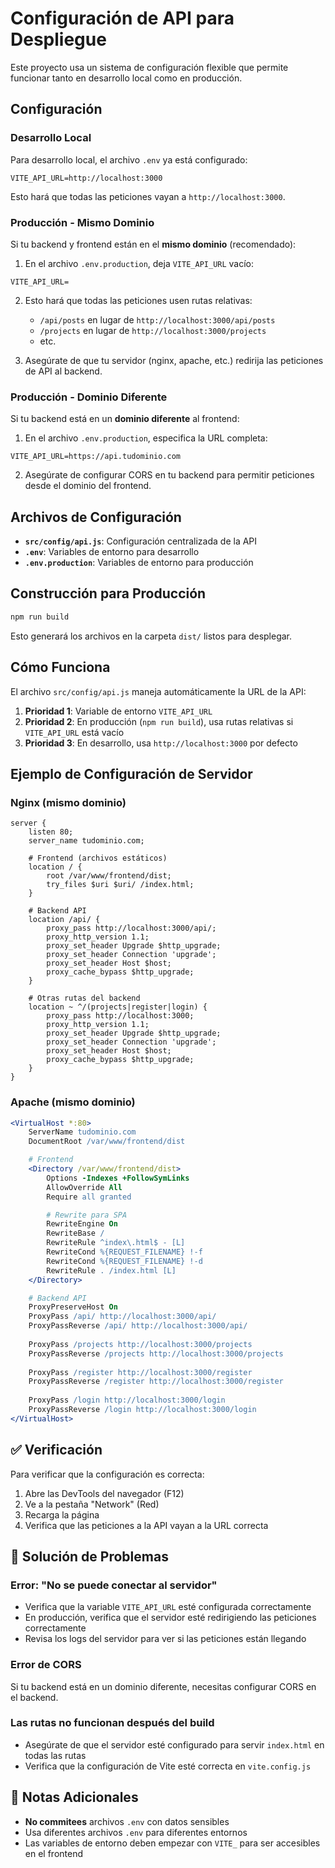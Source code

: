 # Configuración de API para Despliegue

Este proyecto usa un sistema de configuración flexible que permite funcionar tanto en desarrollo local como en producción.

##  Configuración

### Desarrollo Local

Para desarrollo local, el archivo `.env` ya está configurado:

```env
VITE_API_URL=http://localhost:3000
```

Esto hará que todas las peticiones vayan a `http://localhost:3000`.

### Producción - Mismo Dominio

Si tu backend y frontend están en el **mismo dominio** (recomendado):

1. En el archivo `.env.production`, deja `VITE_API_URL` vacío:

```env
VITE_API_URL=
```

2. Esto hará que todas las peticiones usen rutas relativas:
   - `/api/posts` en lugar de `http://localhost:3000/api/posts`
   - `/projects` en lugar de `http://localhost:3000/projects`
   - etc.

3. Asegúrate de que tu servidor (nginx, apache, etc.) redirija las peticiones de API al backend.

### Producción - Dominio Diferente

Si tu backend está en un **dominio diferente** al frontend:

1. En el archivo `.env.production`, especifica la URL completa:

```env
VITE_API_URL=https://api.tudominio.com
```

2. Asegúrate de configurar CORS en tu backend para permitir peticiones desde el dominio del frontend.

##  Archivos de Configuración

- **`src/config/api.js`**: Configuración centralizada de la API
- **`.env`**: Variables de entorno para desarrollo
- **`.env.production`**: Variables de entorno para producción

##  Construcción para Producción

```bash
npm run build
```

Esto generará los archivos en la carpeta `dist/` listos para desplegar.

##  Cómo Funciona

El archivo `src/config/api.js` maneja automáticamente la URL de la API:

1. **Prioridad 1**: Variable de entorno `VITE_API_URL`
2. **Prioridad 2**: En producción (`npm run build`), usa rutas relativas si `VITE_API_URL` está vacío
3. **Prioridad 3**: En desarrollo, usa `http://localhost:3000` por defecto

##  Ejemplo de Configuración de Servidor

### Nginx (mismo dominio)

```nginx
server {
    listen 80;
    server_name tudominio.com;

    # Frontend (archivos estáticos)
    location / {
        root /var/www/frontend/dist;
        try_files $uri $uri/ /index.html;
    }

    # Backend API
    location /api/ {
        proxy_pass http://localhost:3000/api/;
        proxy_http_version 1.1;
        proxy_set_header Upgrade $http_upgrade;
        proxy_set_header Connection 'upgrade';
        proxy_set_header Host $host;
        proxy_cache_bypass $http_upgrade;
    }

    # Otras rutas del backend
    location ~ ^/(projects|register|login) {
        proxy_pass http://localhost:3000;
        proxy_http_version 1.1;
        proxy_set_header Upgrade $http_upgrade;
        proxy_set_header Connection 'upgrade';
        proxy_set_header Host $host;
        proxy_cache_bypass $http_upgrade;
    }
}
```

### Apache (mismo dominio)

```apache
<VirtualHost *:80>
    ServerName tudominio.com
    DocumentRoot /var/www/frontend/dist

    # Frontend
    <Directory /var/www/frontend/dist>
        Options -Indexes +FollowSymLinks
        AllowOverride All
        Require all granted

        # Rewrite para SPA
        RewriteEngine On
        RewriteBase /
        RewriteRule ^index\.html$ - [L]
        RewriteCond %{REQUEST_FILENAME} !-f
        RewriteCond %{REQUEST_FILENAME} !-d
        RewriteRule . /index.html [L]
    </Directory>

    # Backend API
    ProxyPreserveHost On
    ProxyPass /api/ http://localhost:3000/api/
    ProxyPassReverse /api/ http://localhost:3000/api/
    
    ProxyPass /projects http://localhost:3000/projects
    ProxyPassReverse /projects http://localhost:3000/projects
    
    ProxyPass /register http://localhost:3000/register
    ProxyPassReverse /register http://localhost:3000/register
    
    ProxyPass /login http://localhost:3000/login
    ProxyPassReverse /login http://localhost:3000/login
</VirtualHost>
```

## ✅ Verificación

Para verificar que la configuración es correcta:

1. Abre las DevTools del navegador (F12)
2. Ve a la pestaña "Network" (Red)
3. Recarga la página
4. Verifica que las peticiones a la API vayan a la URL correcta

## 🐛 Solución de Problemas

### Error: "No se puede conectar al servidor"

- Verifica que la variable `VITE_API_URL` esté configurada correctamente
- En producción, verifica que el servidor esté redirigiendo las peticiones correctamente
- Revisa los logs del servidor para ver si las peticiones están llegando

### Error de CORS

Si tu backend está en un dominio diferente, necesitas configurar CORS en el backend.

### Las rutas no funcionan después del build

- Asegúrate de que el servidor esté configurado para servir `index.html` en todas las rutas
- Verifica que la configuración de Vite esté correcta en `vite.config.js`

## 📝 Notas Adicionales

- **No commitees** archivos `.env` con datos sensibles
- Usa diferentes archivos `.env` para diferentes entornos
- Las variables de entorno deben empezar con `VITE_` para ser accesibles en el frontend

